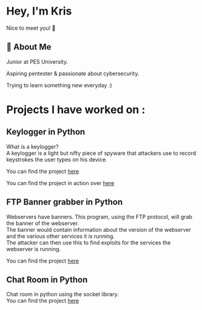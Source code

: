 
# Hey, I'm Kris
Nice to meet you! 👋


## 🚀 About Me
Junior at PES University.
  
  Aspiring pentester & passionate about cybersecurity.

  Trying to learn something new everyday :)  
 
  
 
    
 

# Projects I have worked on :


## Keylogger in Python

What is a keylogger?  
A keylogger is a light but nifty piece of spyware
that attackers use to record keystrokes the user
types on his device.


You can find the project [here](https://github.com/Kris-Shibu/Keylogger)

You can find the project in action over [here](https://youtu.be/ikcY2dQRDXQ)


## FTP  Banner grabber in Python
Webservers have banners. This program, using the FTP protocol, will grab the banner of the webserver.  
The banner would contain information about the version of the webserver and the various other services it is running.  
The attacker can then use this to find exploits for the services the webserver is running.


You can find the project  [here](https://github.com/Kris-Shibu/FTP-Server-Banner-grabber)


## Chat Room in Python  
  Chat room in python using the socket library.  
  You can find the project  [here](https://github.com/Kris-Shibu/Chat-room)


